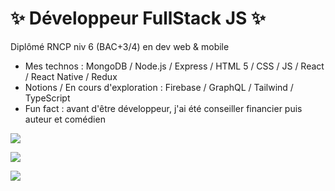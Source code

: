  # ✨ Développeur FullStack JS ✨  
Diplômé RNCP niv 6 (BAC+3/4) en dev web & mobile

- Mes technos : MongoDB / Node.js / Express / HTML 5 / CSS / JS / React / React Native / Redux
- Notions / En cours d'exploration : Firebase / GraphQL / Tailwind / TypeScript
- Fun fact : avant d'être développeur, j'ai été conseiller financier puis auteur et comédien

![](https://github-profile-summary-cards.vercel.app/api/cards/profile-details?username=MaximeVerdy&theme=nord_dark)

![](https://github-profile-summary-cards.vercel.app/api/cards/repos-per-language?username=MaximeVerdy&theme=nord_dark)

![](https://github-profile-summary-cards.vercel.app/api/cards/most-commit-language?username=MaximeVerdy&theme=nord_dark)
